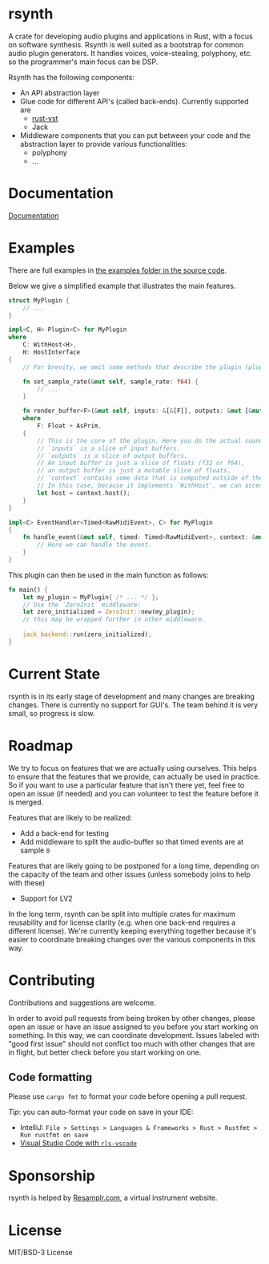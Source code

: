 # rsynth

A crate for developing audio plugins and applications in Rust, with a focus on software synthesis.
Rsynth is well suited as a bootstrap for common audio plugin generators. 
It handles voices, voice-stealing, polyphony, etc. so the programmer's main focus can be DSP. 

Rsynth has the following components:

* An API abstraction layer
* Glue code for different API's (called back-ends). Currently supported are
  * [rust-vst](https://github.com/RustAudio/vst-rs)
  * Jack
* Middleware components that you can put between your code and the abstraction layer to provide 
  various functionalities:
  * polyphony
  * ...

# Documentation
[Documentation](https://resamplr.github.io/rsynth)

# Examples
There are full examples in 
[the examples folder in the source code](https://github.com/resamplr/rsynth/tree/master/examples).

Below we give a simplified example that illustrates the main features.
```rust
struct MyPlugin {
    // ...
}

impl<C, H> Plugin<C> for MyPlugin
where
    C: WithHost<H>,
    H: HostInterface
{
    // For brevity, we omit some methods that describe the plugin (plugin name etc.)

    fn set_sample_rate(&mut self, sample_rate: f64) {
        // ...
    }

    fn render_buffer<F>(&mut self, inputs: &[&[F]], outputs: &mut [&mut [F]], context: &mut C)
    where
        F: Float + AsPrim,
    {
        // This is the core of the plugin. Here you do the actual sound rendering.
        // `inputs` is a slice of input buffers. 
        // `outputs` is a slice of output buffers.
        // An input buffer is just a slice of floats (f32 or f64),
        // an output buffer is just a mutable slice of floats.
        // `context` contains some data that is computed outside of the `MyPlugin` struct.
        // In this case, because it implements `WithHost`, we can access the host as follows:
        let host = context.host();
    }
}

impl<C> EventHandler<Timed<RawMidiEvent>, C> for MyPlugin
{
    fn handle_event(&mut self, timed: Timed<RawMidiEvent>, context: &mut C) {
        // Here we can handle the event.
    }
}
```

This plugin can then be used in the main function as follows:
```rust
fn main() {
    let my_plugin = MyPlugin{ /* ... */ };
    // Use the `ZeroInit` middleware:
    let zero_initialized = ZeroInit::new(my_plugin);
    // this may be wrapped further in other middleware.
    
    jack_backend::run(zero_initialized);
}
```

# Current State

rsynth is in its early stage of development and many changes are breaking changes.
There is currently no support for GUI's.
The team behind it is very small, so progress is slow.

# Roadmap

We try to focus on features that we are actually using ourselves.
This helps to ensure that the features that we provide, can actually be used in practice.
So if you want to use a particular feature that isn't there yet, feel free to open an issue (if
needed) and you can volunteer to test the feature before it is merged. 

Features that are likely to be realized:

- Add a back-end for testing
- Add middleware to split the audio-buffer so that timed events are at sample `0`

Features that are likely going to be postponed for a long time, depending on the capacity of the
team and other issues (unless somebody joins to help with these)

- Support for LV2

In the long term, rsynth can be split into multiple crates for maximum reusability
and for license clarity (e.g. when one back-end requires a different license).
We're currently keeping everything together because it's easier to coordinate breaking changes
over the various components in this way.

# Contributing

Contributions and suggestions are welcome.

In order to avoid pull requests from being broken by other changes, please open an issue or
have an issue assigned to you before you start working on something. 
In this way, we can coordinate development.
Issues labeled with "good first issue" should not conflict too much with other changes
that are in flight, but better check before you start working on one.

## Code formatting
Please use `cargo fmt` to format your code before opening a pull request.

_Tip_: you can auto-format your code on save in your IDE:
* IntelliJ: `File > Settings > Languages & Frameworks > Rust > Rustfmt > Run rustfmt on save`
* [Visual Studio Code with `rls-vscode`](https://github.com/rust-lang/rls-vscode#format-on-save)

# Sponsorship

rsynth is helped by [Resamplr.com](https://resamplr.com/), a virtual instrument website.

# License 

MIT/BSD-3 License
